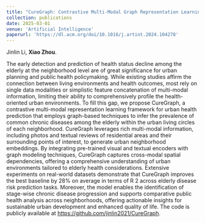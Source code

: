 ```yaml
---
title: "CureGraph: Contrastive Multi-Modal Graph Representation Learning for Urban Living Circle Health Profiling and Prediction"
collection: publications
date: 2025-03-01
venue: 'Artificial Intelligence'
paperurl: 'https://dl.acm.org/doi/10.1016/j.artint.2024.104278'
---
```


Jinlin Li, **Xiao Zhou**.

The early detection and prediction of health status decline among the elderly at the neighborhood level are of great significance for urban planning and public health policymaking. While existing studies affirm the connection between living environments and health outcomes, most rely on single data modalities or simplistic feature concatenation of multi-modal information, limiting their ability to comprehensively profile the health-oriented urban environments. To fill this gap, we propose CureGraph, a contrastive multi-modal representation learning framework for urban health prediction that employs graph-based techniques to infer the prevalence of common chronic diseases among the elderly within the urban living circles of each neighborhood. CureGraph leverages rich multi-modal information, including photos and textual reviews of residential areas and their surrounding points of interest, to generate urban neighborhood embeddings. By integrating pre-trained visual and textual encoders with graph modeling techniques, CureGraph captures cross-modal spatial dependencies, offering a comprehensive understanding of urban environments tailored to elderly health considerations. Extensive experiments on real-world datasets demonstrate that CureGraph improves the best baseline by 28% on average in terms of R 2 across elderly disease risk prediction tasks. Moreover, the model enables the identification of stage-wise chronic disease progression and supports comparative public health analysis across neighborhoods, offering actionable insights for sustainable urban development and enhanced quality of life. The code is publicly available at https://github.com/jinlin2021/CureGraph.
